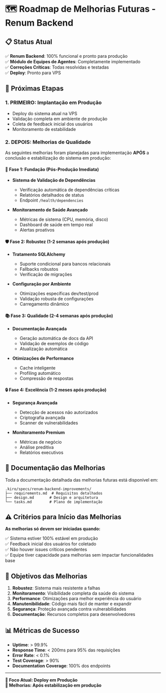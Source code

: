 # 🗺️ Roadmap de Melhorias Futuras - Renum Backend

## 📋 Status Atual
✅ **Renum Backend**: 100% funcional e pronto para produção  
✅ **Módulo de Equipes de Agentes**: Completamente implementado  
✅ **Correções Críticas**: Todas resolvidas e testadas  
✅ **Deploy**: Pronto para VPS  

## 🎯 Próximas Etapas

### 1. **PRIMEIRO**: Implantação em Produção
- Deploy do sistema atual na VPS
- Validação completa em ambiente de produção
- Coleta de feedback inicial dos usuários
- Monitoramento de estabilidade

### 2. **DEPOIS**: Melhorias de Qualidade

As seguintes melhorias foram planejadas para implementação **APÓS** a conclusão e estabilização do sistema em produção:

#### 🔧 **Fase 1: Fundação** (Pós-Produção Imediata)
- **Sistema de Validação de Dependências**
  - Verificação automática de dependências críticas
  - Relatórios detalhados de status
  - Endpoint `/health/dependencies`
  
- **Monitoramento de Saúde Avançado**
  - Métricas de sistema (CPU, memória, disco)
  - Dashboard de saúde em tempo real
  - Alertas proativos

#### 🛡️ **Fase 2: Robustez** (1-2 semanas após produção)
- **Tratamento SQLAlchemy**
  - Suporte condicional para bancos relacionais
  - Fallbacks robustos
  - Verificação de migrações
  
- **Configuração por Ambiente**
  - Otimizações específicas dev/test/prod
  - Validação robusta de configurações
  - Carregamento dinâmico

#### 📚 **Fase 3: Qualidade** (2-4 semanas após produção)
- **Documentação Avançada**
  - Geração automática de docs da API
  - Validação de exemplos de código
  - Atualização automática
  
- **Otimizações de Performance**
  - Cache inteligente
  - Profiling automático
  - Compressão de respostas

#### 🔒 **Fase 4: Excelência** (1-2 meses após produção)
- **Segurança Avançada**
  - Detecção de acessos não autorizados
  - Criptografia avançada
  - Scanner de vulnerabilidades
  
- **Monitoramento Premium**
  - Métricas de negócio
  - Análise preditiva
  - Relatórios executivos

## 📁 Documentação das Melhorias

Toda a documentação detalhada das melhorias futuras está disponível em:

```
.kiro/specs/renum-backend-improvements/
├── requirements.md  # Requisitos detalhados
├── design.md       # Design e arquitetura
└── tasks.md        # Plano de implementação
```

## ⚠️ Critérios para Início das Melhorias

**As melhorias só devem ser iniciadas quando:**

✅ Sistema estiver 100% estável em produção  
✅ Feedback inicial dos usuários for coletado  
✅ Não houver issues críticos pendentes  
✅ Equipe tiver capacidade para melhorias sem impactar funcionalidades base  

## 🎯 Objetivos das Melhorias

1. **Robustez**: Sistema mais resistente a falhas
2. **Monitoramento**: Visibilidade completa da saúde do sistema
3. **Performance**: Otimizações para melhor experiência do usuário
4. **Manutenibilidade**: Código mais fácil de manter e expandir
5. **Segurança**: Proteção avançada contra vulnerabilidades
6. **Documentação**: Recursos completos para desenvolvedores

## 📊 Métricas de Sucesso

- **Uptime**: > 99.9%
- **Response Time**: < 200ms para 95% das requisições
- **Error Rate**: < 0.1%
- **Test Coverage**: > 90%
- **Documentation Coverage**: 100% dos endpoints

---

**🚀 Foco Atual: Deploy em Produção**  
**📅 Melhorias: Após estabilização em produção**